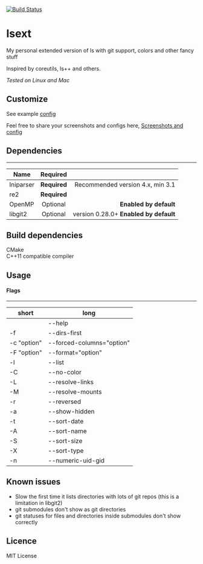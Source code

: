  [![Build Status](http://fredrik.fulhax.nu:8090/view/All/job/c0r73x/job/lsext/job/master/badge/icon)](http://fredrik.fulhax.nu:8090/view/All/job/c0r73x/job/lsext/job/master/)

# lsext
My personal extended version of ls with git support, colors and other fancy
stuff

Inspired by coreutils, ls++ and others.

*Tested on Linux and Mac*

## Customize
See example [config](https://github.com/c0r73x/lsext/blob/master/lsext.ini.sample) 

Feel free to share your screenshots and configs here, [Screenshots and config](https://github.com/c0r73x/lsext/issues/8)

## Dependencies
------------------
| Name        |    Required        |   |
| ------------- |:-------------:| -----:|
| Iniparser     | **Required** | Recommended version 4.x, min 3.1 |
| re2 | **Required** | |
| OpenMP     | Optional | **Enabled by default** |
| libgit2     | Optional | version 0.28.0+ **Enabled by default** |


## Build dependencies
CMake    
C++11 compatible compiler 

## Usage

#### Flags
------------------
| short | long |
| ------------- | ------------- |
| | --help | 
| -f | --dirs-first | 
| -c "option" | --forced-columns="option" | 
| -F "option" |  --format="option" | 
| -l | --list | 
| -C | --no-color | 
| -L | --resolve-links | 
| -M | --resolve-mounts | 
| -r | --reversed | 
| -a | --show-hidden | 
| -t | --sort-date | 
| -A | --sort-name | 
| -S | --sort-size | 
| -X | --sort-type | 
| -n | --numeric-uid-gid | 

## Known issues

* Slow the first time it lists directories with lots of git repos (this is a limitation in libgit2)
* git submodules don't show as git directories
* git statuses for files and directories inside submodules don't show correctly

## Licence
MIT License

